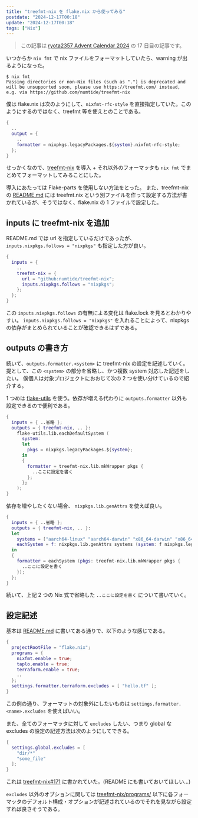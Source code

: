 ```yaml
---
title: "treefmt-nix を flake.nix から使ってみる"
postdate: "2024-12-17T00:18"
update: "2024-12-17T00:18"
tags: ["Nix"]
---
```


> この記事は [ryota2357 Advent Calendar 2024](https://adventar.org/calendars/10716) の 17 日目の記事です。

いつからか `nix fmt` で nix ファイルをフォーマットしていたら、warning が出るようになった。

```console
$ nix fmt
Passing directories or non-Nix files (such as ".") is deprecated and will be unsupported soon, please use https://treefmt.com/ instead, e.g. via https://github.com/numtide/treefmt-nix
```

僕は flake.nix は次のようにして、`nixfmt-rfc-style` を直接指定していた。このようにするのではなく、treefmt 等を使えとのことである。

```nix
{
  ..
  output = {
    ..
    formatter = nixpkgs.legacyPackages.${system}.nixfmt-rfc-style;
  };
}
```

せっかくなので、[treefmt-nix](https://github.com/numtide/treefmt-nix) を導入 + それ以外のフォーマッタも `nix fmt` でまとめてフォーマットしてみることにした。

導入にあたっては Flake-parts を使用しない方法をとった。
また、treefmt-nix の [README.md](https://github.com/numtide/treefmt-nix/blob/main/README.md) には treefmt.nix という別ファイルを作って設定する方法が書かれているが、そうではなく、flake.nix の 1 ファイルで設定した。

## inputs に treefmt-nix を追加

README.md では url を指定しているだけであったが、`inputs.nixpkgs.follows = "nixpkgs"` も指定した方が良い。

```nix
{
  inputs = {
    ..
    treefmt-nix = {
      url = "github:numtide/treefmt-nix";
      inputs.nixpkgs.follows = "nixpkgs";
    };
  };
}
```

この `inputs.nixpkgs.follows` の有無による変化は flake.lock を見るとわかりやすい。
`inputs.nixpkgs.follows = "nixpkgs"` を入れることによって、nixpkgs の依存がまとめられていることが確認できるはずである。

## outputs の書き方

続いて、`outputs.formatter.<system>` に treefmt-nix の設定を記述していく。
提として、この `<system>` の部分を省略し、かつ複数 system 対応した記述をしたい。
僕個人は対象プロジェクトにおおじて次の 2 つを使い分けているので紹介する。

1 つめは [flake-utils](https://github.com/numtide/flake-utils) を使う。依存が増える代わりに `outputs.formatter` 以外も設定できるので便利である。

```nix
{
  inputs = { ..省略 };
  outputs = { treefmt-nix, .. }:
    flake-utils.lib.eachDefaultSystem (
      system:
      let
        pkgs = nixpkgs.legacyPackages.${system};
      in
      {
        formatter = treefmt-nix.lib.mkWrapper pkgs {
          ..ここに設定を書く
        };
      };
    );
}
```

依存を増やしたくない場合、 `nixpkgs.lib.genAttrs` を使えば良い。

```nix
{
  inputs = { ..省略 };
  outputs = { treefmt-nix, .. }:
  let
    systems = ["aarch64-linux" "aarch64-darwin" "x86_64-darwin" "x86_64-linux"];
    eachSystem = f: nixpkgs.lib.genAttrs systems (system: f nixpkgs.legacyPackages.${system});
  in
  {
    formatter = eachSystem (pkgs: treefmt-nix.lib.mkWrapper pkgs {
      ..ここに設定を書く
    });
  };
}
```

続いて、上記 2 つの Nix 式で省略した `..ここに設定を書く` について書いていく。

## 設定記述

基本は [README.md](https://github.com/numtide/treefmt-nix/blob/main/README.md) に書いてある通りで、以下のような感じである。

```nix
{
  projectRootFile = "flake.nix";
  programs = {
    nixfmt.enable = true;
    taplo.enable = true;
    terraform.enable = true;
    ..
  };
  settings.formatter.terraform.excludes = [ "hello.tf" ];
}
```

この例の通り、フォーマットの対象外にしたいものは `settings.formatter.<name>.excludes` を使えばいい。

また、全てのフォーマッタに対して `excludes` したい、つまり global な excludes の設定の記述方法は次のようにしてできる。

```nix
{
  settings.global.excludes = [
    "dir/*"
    "some_file"
  ];
}
```

これは [treefmt-nix#171](https://github.com/numtide/treefmt-nix/issues/171) に書かれていた。(README にも書いておいてほしい...)

`excludes` 以外のオプションに関しては [treefmt-nix/programs/](https://github.com/numtide/treefmt-nix/tree/0ce9d149d99bc383d1f2d85f31f6ebd146e46085/programs) 以下に各フォーマッタのデフォルト構成・オプションが記述されているのでそれを見ながら設定すれば良さそうである。
